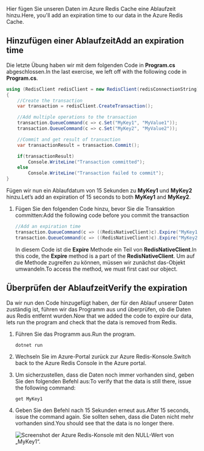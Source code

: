 <span data-ttu-id="c733c-101">Hier fügen Sie unseren Daten im Azure Redis Cache eine Ablaufzeit hinzu.</span><span class="sxs-lookup"><span data-stu-id="c733c-101">Here, you'll add an expiration time to our data in the Azure Redis Cache.</span></span>

## <a name="add-an-expiration-time"></a><span data-ttu-id="c733c-102">Hinzufügen einer Ablaufzeit</span><span class="sxs-lookup"><span data-stu-id="c733c-102">Add an expiration time</span></span>

<span data-ttu-id="c733c-103">Die letzte Übung haben wir mit dem folgenden Code in **Program.cs** abgeschlossen.</span><span class="sxs-lookup"><span data-stu-id="c733c-103">In the last exercise, we left off with the following code in **Program.cs**.</span></span>

```csharp
using (RedisClient redisClient = new RedisClient(redisConnectionString))
{
    //Create the transaction
    var transaction = redisClient.CreateTransaction();

    //Add multiple operations to the transaction
    transaction.QueueCommand(c => c.Set("MyKey1", "MyValue1"));
    transaction.QueueCommand(c => c.Set("MyKey2", "MyValue2"));

    //Commit and get result of transaction
    var transactionResult = transaction.Commit();

    if(transactionResult)
        Console.WriteLine("Transaction committed");
    else
        Console.WriteLine("Transaction failed to commit");
}
```

<span data-ttu-id="c733c-104">Fügen wir nun ein Ablaufdatum von 15 Sekunden zu **MyKey1** und **MyKey2** hinzu.</span><span class="sxs-lookup"><span data-stu-id="c733c-104">Let’s add an expiration of 15 seconds to both **MyKey1** and **MyKey2**.</span></span>

1. <span data-ttu-id="c733c-105">Fügen Sie den folgenden Code hinzu, bevor Sie die Transaktion committen:</span><span class="sxs-lookup"><span data-stu-id="c733c-105">Add the following code before you commit the transaction</span></span>

    ```csharp
    //Add an expiration time
    transaction.QueueCommand(c => ((RedisNativeClient)c).Expire("MyKey1", 15));
    transaction.QueueCommand(c => ((RedisNativeClient)c).Expire("MyKey2", 15));
    ```

    <span data-ttu-id="c733c-106">In diesem Code ist die **Expire** Methode ein Teil von **RedisNativeClient**.</span><span class="sxs-lookup"><span data-stu-id="c733c-106">In this code, the **Expire** method is a part of the **RedisNativeClient**.</span></span> <span data-ttu-id="c733c-107">Um auf die Methode zugreifen zu können, müssen wir zunächst das-Objekt umwandeln.</span><span class="sxs-lookup"><span data-stu-id="c733c-107">To access the method, we must first cast our object.</span></span>

## <a name="verify-the-expiration"></a><span data-ttu-id="c733c-108">Überprüfen der Ablaufzeit</span><span class="sxs-lookup"><span data-stu-id="c733c-108">Verify the expiration</span></span>

<span data-ttu-id="c733c-109">Da wir nun den Code hinzugefügt haben, der für den Ablauf unserer Daten zuständig ist, führen wir das Programm aus und überprüfen, ob die Daten aus Redis entfernt wurden.</span><span class="sxs-lookup"><span data-stu-id="c733c-109">Now that we added the code to expire our data, lets run the program and check that the data is removed from Redis.</span></span>

1. <span data-ttu-id="c733c-110">Führen Sie das Programm aus.</span><span class="sxs-lookup"><span data-stu-id="c733c-110">Run the program.</span></span>

    ```bash
    dotnet run
    ```
    
1. <span data-ttu-id="c733c-111">Wechseln Sie im Azure-Portal zurück zur Azure Redis-Konsole.</span><span class="sxs-lookup"><span data-stu-id="c733c-111">Switch back to the Azure Redis Console in the Azure portal.</span></span>

1. <span data-ttu-id="c733c-112">Um sicherzustellen, dass die Daten noch immer vorhanden sind, geben Sie den folgenden Befehl aus:</span><span class="sxs-lookup"><span data-stu-id="c733c-112">To verify that the data is still there, issue the following command:</span></span>

    ```
    get MyKey1
    ```

1. <span data-ttu-id="c733c-113">Geben Sie den Befehl nach 15 Sekunden erneut aus.</span><span class="sxs-lookup"><span data-stu-id="c733c-113">After 15 seconds, issue the command again.</span></span> <span data-ttu-id="c733c-114">Sie sollten sehen, dass die Daten nicht mehr vorhanden sind.</span><span class="sxs-lookup"><span data-stu-id="c733c-114">You should see that the data is no longer there.</span></span>

    ![Screenshot der Azure Redis-Konsole mit den NULL-Wert von „MyKey1“.](../media/6-redis-console-data-expiration.png)